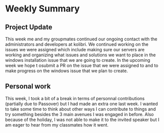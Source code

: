 # Weekly Summary

## Project Update


This week me and my groupmates continued our ongoing contact with the administrators and developers at kolibri. We continued working on the issues we were assigned which include making sure our servers are working and organizing what issues and solutions we want to place in the windows installation issue that we are going to create. In the upcoming week we hope t osubmit a PR on the issue that we were assigned to and to make progress on the windows issue that we plan to create.

## Personal work

This week, I took a bit of a break in terms of personnal contributions (partially due to Passover) but I had made an extra one last week. I wanted to take some time to think about other ways I can contribute to things and try something besides the 3 main avenues I was engaged in before. Also because of the holiday, I was not able to make it to the invited speaker but I am eager to hear from my classmates how it went.
